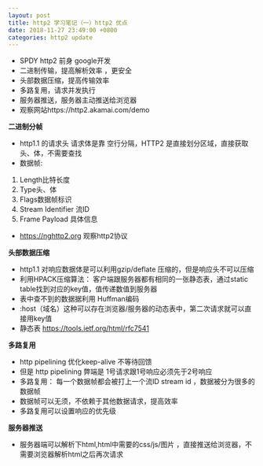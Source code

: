 ```yaml
---
layout: post
title: http2 学习笔记（一）http2 优点
date: 2018-11-27 23:49:00 +0800
categories: http2 update
---
```

+ SPDY http2 前身 google开发
+ 二进制传输，提高解析效率 ，更安全
+ 头部数据压缩，提高传输效率
+ 多路复用，请求并发执行
+ 服务器推送，服务器主动推送给浏览器
+ 观察网站https://http2.akamai.com/demo

**二进制分帧**

+ http1.1 的请求头 请求体是靠 空行分隔，HTTP2 是直接划分区域，直接获取头、体，不需要查找
+ 数据帧:
1. Length比特长度
2. Type头、体
3. Flags数据帧标识
4. Stream Identifier 流ID
5. Frame Payload  具体信息
+ https://nghttp2.org  观察http2协议


**头部数据压缩**

+ http1.1 对响应数据体是可以利用gzip/deflate 压缩的，但是响应头不可以压缩
+ 利用HPACK压缩算法： 客户端跟服务器都有相同的一张静态表，通过static table找到对应的key值，值传递数值到服务器
+ 表中查不到的数据据利用 Huffman编码
+ :host（域名）这种可以存在浏览器/服务器的动态表中，第二次请求就可以直接用key值
+ 静态表 https://tools.ietf.org/html/rfc7541



**多路复用**
+ http pipelining 优化keep-alive  不等待回馈
+ 但是 http pipelining 弊端是 1号请求跟1号响应必须先于2号响应
+ 多路复用： 每一个数据帧都会被打上一个流ID stream id ，数据被分为很多的数据帧
+ 数据帧可以无须，不依赖于其他数据请求，提高效率
+ 多路复用可以设置响应的优先级

**服务器推送**
+ 服务器端可以解析下html,html中需要的css/js/图片  ，直接推送给浏览器，不需要浏览器解析html之后再次请求
